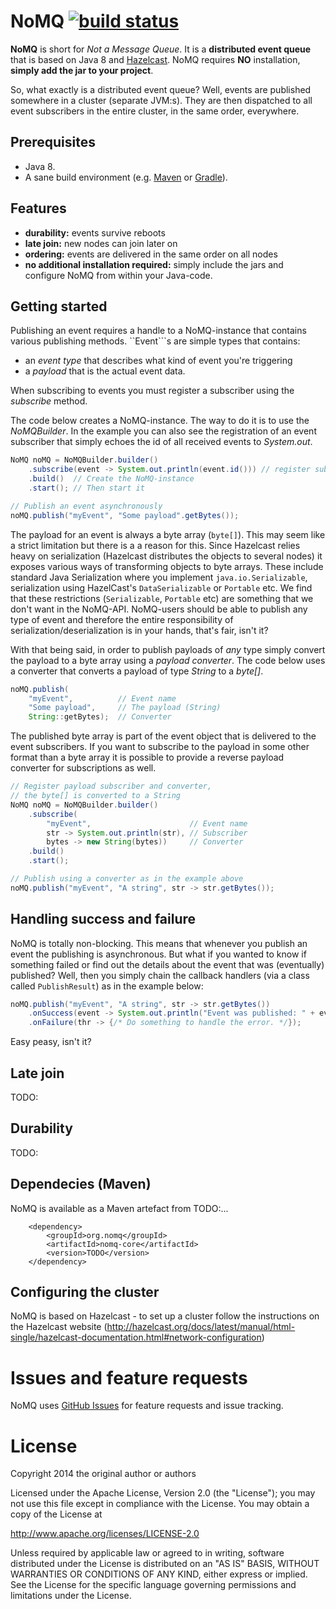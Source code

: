 # NoMQ [![build status](https://secure.travis-ci.org/wassgren/NoMQ.png)](http://travis-ci.org/wassgren/NoMQ)

__NoMQ__ is short for _Not a Message Queue_. It is a __distributed event queue__ that is based on Java 8 and
[Hazelcast](http://hazelcast.org/). NoMQ requires __NO__ installation, __simply add the jar to your project__.

So, what exactly is a distributed event queue? Well, events are published somewhere in a cluster (separate JVM:s). They are then
dispatched to all event subscribers in the entire cluster, in the same order, everywhere.

## Prerequisites
* Java 8.
* A sane build environment (e.g. [Maven](http://maven.apache.org/) or [Gradle](http://www.gradle.org/)).

## Features
 * __durability:__ events survive reboots
 * __late join:__ new nodes can join later on
 * __ordering:__ events are delivered in the same order on all nodes
 * __no additional installation required:__ simply include the jars and configure NoMQ from within your Java-code.

## Getting started
Publishing an event requires a handle to a NoMQ-instance that contains various publishing methods. ``Event```s are simple types
that contains:
* an _event type_ that describes what kind of event you're triggering
* a _payload_ that is the actual event data.

When subscribing to events you must register a subscriber using the _subscribe_ method.

The code below creates a NoMQ-instance. The way to do it is to use the _NoMQBuilder_. In the example you can also see the
registration of an event subscriber that simply echoes the id of all received events to _System.out_.

```java
NoMQ noMQ = NoMQBuilder.builder()
    .subscribe(event -> System.out.println(event.id())) // register subscriber
    .build()  // Create the NoMQ-instance
    .start(); // Then start it

// Publish an event asynchronously
noMQ.publish("myEvent", "Some payload".getBytes());
```

The payload for an event is always a byte array (```byte[]```). This may seem like a strict limitation but there is a a reason
for this. Since Hazelcast relies heavy on serialization (Hazelcast distributes the objects to several nodes) it exposes various
ways of transforming objects to byte arrays. These include standard Java Serialization where you implement
```java.io.Serializable```, serialization using HazelCast's ```DataSerializable``` or ```Portable``` etc. We find that these
restrictions (```Serializable```, ```Portable``` etc) are something that we don't want in the NoMQ-API. NoMQ-users should be
able to publish any type of event and therefore the entire responsibility of serialization/deserialization is in your hands,
that's fair, isn't it?

With that being said, in order to publish payloads of *any* type simply convert the payload to a byte array using a
*payload converter*. The code below uses a converter that converts a payload of type _String_ to a _byte[]_.

```java
noMQ.publish(
    "myEvent",          // Event name
    "Some payload",     // The payload (String)
    String::getBytes);  // Converter
```

The published byte array is part of the event object that is delivered to the event subscribers. If you want to subscribe to
the payload in some other format than a byte array it is possible to provide a reverse payload converter for
subscriptions as well.

```java
// Register payload subscriber and converter,
// the byte[] is converted to a String
NoMQ noMQ = NoMQBuilder.builder()
    .subscribe(
        "myEvent",                      // Event name
        str -> System.out.println(str), // Subscriber
        bytes -> new String(bytes))     // Converter
    .build()
    .start();

// Publish using a converter as in the example above
noMQ.publish("myEvent", "A string", str -> str.getBytes());
```

## Handling success and failure
NoMQ is totally non-blocking. This means that whenever you publish an event the publishing is asynchronous. But what if you
wanted to know if something failed or find out the details about the event that was (eventually) published? Well, then you
simply chain the callback handlers (via a class called `PublishResult`) as in the example below:

```java
noMQ.publish("myEvent", "A string", str -> str.getBytes())
    .onSuccess(event -> System.out.println("Event was published: " + event.getId()))
    .onFailure(thr -> {/* Do something to handle the error. */});
```

Easy peasy, isn't it?

## Late join
TODO:

## Durability
TODO:

## Dependecies (Maven)
NoMQ is available as a Maven artefact from TODO:...

```
    <dependency>
        <groupId>org.nomq</groupId>
        <artifactId>nomq-core</artifactId>
        <version>TODO</version>
    </dependency>
```

## Configuring the cluster
NoMQ is based on Hazelcast - to set up a cluster follow the instructions on the Hazelcast website
(http://hazelcast.org/docs/latest/manual/html-single/hazelcast-documentation.html#network-configuration)

# Issues and feature requests
NoMQ uses [GitHub Issues](https://github.com/wassgren/NoMQ/issues) for feature requests and issue tracking.

# License
   Copyright 2014 the original author or authors

   Licensed under the Apache License, Version 2.0 (the "License");
   you may not use this file except in compliance with the License.
   You may obtain a copy of the License at

   http://www.apache.org/licenses/LICENSE-2.0

   Unless required by applicable law or agreed to in writing, software
   distributed under the License is distributed on an "AS IS" BASIS,
   WITHOUT WARRANTIES OR CONDITIONS OF ANY KIND, either express or implied.
   See the License for the specific language governing permissions and
   limitations under the License.
